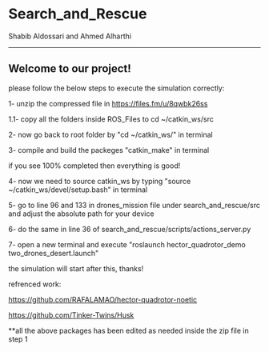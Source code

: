 # Search_and_Rescue

Shabib Aldossari and Ahmed Alharthi

----------------------
Welcome to our project!
----------------------

please follow the below steps to execute the simulation correctly:

1- unzip the compressed file in https://files.fm/u/8qwbk26ss

1.1- copy all the folders inside ROS_Files to cd ~/catkin_ws/src

2- now go back to root folder by "cd ~/catkin_ws/" in terminal

3- compile and build the packeges "catkin_make" in terminal

if you see 100% completed then everything is good!

4- now we need to source catkin_ws by typing "source ~/catkin_ws/devel/setup.bash" in terminal

5- go to line 96 and 133 in drones_mission file under search_and_rescue/src and adjust the absolute path for your device

6- do the same in line 36 of search_and_rescue/scripts/actions_server.py

7- open a new terminal and execute "roslaunch hector_quadrotor_demo two_drones_desert.launch"

the simulation will start after this, thanks!

refrenced work:

https://github.com/RAFALAMAO/hector-quadrotor-noetic

https://github.com/Tinker-Twins/Husk

**all the above packages has been edited as needed inside the zip file in step 1

